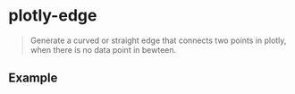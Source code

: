 # plotly-edge
> Generate a curved or straight edge that connects two points in plotly, when there is no data point in bewteen.

## Example

